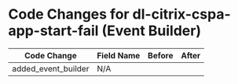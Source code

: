 # Code Changes for dl-citrix-cspa-app-start-fail (Event Builder)

| Code Change | Field Name | Before | After |
|-------------|------------|--------|-------|
| added_event_builder | N/A |  |  |